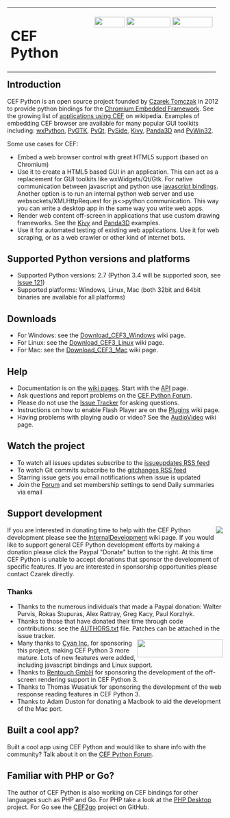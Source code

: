 <table cellpadding='0' cellspacing='0' align='left' border='0' width='100%'><tr>
<td width='180'>
<h1>CEF Python</h1>
</td>
<td valign='top'>
<br>
<a href='https://twitter.com/intent/tweet?text=Python+bindings+for+embedding+Chromium+browser+in+desktop+applications&url=https://code.google.com/p/cefpython/' title='Tweet'><img src='https://phpdesktop.googlecode.com/git/var/share-buttons/tweet.jpg' width='71' height='24' /></a>
<a href='https://delicious.com/save?v=5&provider=cefpython&noui&jump=close&url=https://code.google.com/p/cefpython/&title=Python+bindings+for+embedding+Chromium+browser+in+desktop+applications' title='Delicious'><img src='https://phpdesktop.googlecode.com/git/var/share-buttons/delicious.png' width='102' height='24' /></a>
<a href='http://www.reddit.com/submit?url=https://code.google.com/p/cefpython/' title='Reddit this!'><img src='https://phpdesktop.googlecode.com/git/var/share-buttons/reddit.gif?x=1' width='94' height='24' /></a>
</td>
</tr></table>

## Introduction ##

CEF Python is an open source project founded by [Czarek Tomczak](http://www.linkedin.com/in/czarektomczak) in 2012 to provide python bindings for the [Chromium Embedded Framework](http://code.google.com/p/chromiumembedded/). See the growing list of [applications using CEF](http://en.wikipedia.org/wiki/Chromium_Embedded_Framework#Applications_using_CEF) on wikipedia. Examples of embedding CEF browser are available for many popular GUI toolkits including: [wxPython](wxPython.md), [PyGTK](PyGTK.md), [PyQt](PyQt.md), [PySide](PySide.md), [Kivy](Kivy.md), [Panda3D](Panda3D.md) and [PyWin32](https://code.google.com/p/cefpython/source/browse/cefpython/cef3/windows/binaries_32bit/pywin32.py).

Some use cases for CEF:
  * Embed a web browser control with great HTML5 support (based on Chromium)
  * Use it to create a HTML5 based GUI in an application. This can act as a replacement for GUI toolkits like wxWidgets/Qt/Gtk. For native communication between javascript and python use [javascript bindings](JavascriptBindings.md). Another option is to run an internal python web server and use websockets/XMLHttpRequest for js<>python communication. This way you can write a desktop app in the same way you write web apps.
  * Render web content off-screen in applications that use custom drawing frameworks. See the [Kivy](Kivy.md) and [Panda3D](Panda3D.md) examples.
  * Use it for automated testing of existing web applications. Use it for web scraping, or as a web crawler or other kind of internet bots.

## Supported Python versions and platforms ##

  * Supported Python versions: 2.7 (Python 3.4 will be supported soon, see [Issue 121](https://code.google.com/p/cefpython/issues/detail?id=121))
  * Supported platforms: Windows, Linux, Mac (both 32bit and 64bit binaries are available for all platforms)

## Downloads ##

  * For Windows: see the [Download\_CEF3\_Windows](Download_CEF3_Windows.md) wiki page.
  * For Linux: see the [Download\_CEF3\_Linux](Download_CEF3_Linux.md) wiki page.
  * For Mac: see the [Download\_CEF3\_Mac](Download_CEF3_Mac.md) wiki page.

## Help ##

  * Documentation is on the [wiki pages](http://code.google.com/p/cefpython/w/list). Start with the [API](API.md) page.
  * Ask questions and report problems on the [CEF Python Forum](https://groups.google.com/group/cefpython).
  * Please do not use the [Issue Tracker](http://code.google.com/p/cefpython/issues/list) for asking questions.
  * Instructions on how to enable Flash Player are on the [Plugins](Plugins.md) wiki page.
  * Having problems with playing audio or video? See the [AudioVideo](AudioVideo.md) wiki page.

## Watch the project ##

  * To watch all issues updates subscribe to the [issueupdates RSS feed](https://code.google.com/feeds/p/cefpython/issueupdates/basic)
  * To watch Git commits subscribe to the [gitchanges RSS feed](https://code.google.com/feeds/p/cefpython/gitchanges/basic)
  * Starring issue gets you email notifications when issue is updated
  * Join the [Forum](http://groups.google.com/group/cefpython) and set membership settings to send Daily summaries via email

## Support development ##

<a href='https://www.paypal.com/cgi-bin/webscr?cmd=_s-xclick&hosted_button_id=95W9VHNSFWRUN'><img src='https://www.paypalobjects.com/en_US/GB/i/btn/btn_donateCC_LG.gif' align='right' /></a> If you are interested in donating time to help with the CEF Python development please see the [InternalDevelopment](InternalDevelopment.md) wiki page. If you would like to support general CEF Python development efforts by making a donation please click the Paypal "Donate" button to the right. At this time CEF Python is unable to accept donations that sponsor the development of specific features. If you are interested in sponsorship opportunities please contact Czarek directly.

### Thanks ###

  * Thanks to the numerous individuals that made a Paypal donation: Walter Purvis, Rokas Stupuras, Alex Rattray, Greg Kacy, Paul Korzhyk.
  * Thanks to those that have donated their time through code contributions: see the  [AUTHORS.txt](https://code.google.com/p/cefpython/source/browse/cefpython/AUTHORS.txt) file. Patches can be attached in the issue tracker.
  * <a href='http://www.cyaninc.com/'><img width='200' align='right' height='42' src='https://cefpython.googlecode.com/git/cefpython/var/cyan_new_logo.png' /></a>Many thanks to [Cyan Inc.](http://www.cyaninc.com/) for sponsoring this project, making CEF Python 3 more mature. Lots of new features were added, including javascript bindings and Linux support.
  * Thanks to [Rentouch GmbH](http://www.rentouch.ch/) for sponsoring the development of the off-screen rendering support in CEF Python 3.
  * Thanks to Thomas Wusatiuk for sponsoring the development of the web response reading features in CEF Python 3.
  * Thanks to Adam Duston for donating a Macbook to aid the development of the Mac port.

## Built a cool app? ##

Built a cool app using CEF Python and would like to share info with the community? Talk about it on the [CEF Python Forum](https://groups.google.com/group/cefpython?hl=en).

## Familiar with PHP or Go? ##

The author of CEF Python is also working on CEF bindings for other languages such as PHP and Go. For PHP take a look at the [PHP Desktop](http://code.google.com/p/phpdesktop/) project. For Go see the [CEF2go](https://github.com/CzarekTomczak/cef2go) project on GitHub.